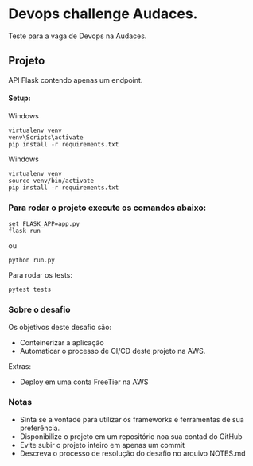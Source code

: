 # Devops challenge Audaces.

Teste para a vaga de Devops na Audaces.

## Projeto

API Flask contendo apenas um endpoint.

#### Setup:

Windows 
```
virtualenv venv
venv\Scripts\activate
pip install -r requirements.txt
```

Windows 
```
virtualenv venv
source venv/bin/activate
pip install -r requirements.txt
```

### Para rodar o projeto execute os comandos abaixo:
```
set FLASK_APP=app.py
flask run
``` 
ou 
```
python run.py
```

Para rodar os tests:
```
pytest tests
```

### Sobre o desafio

Os objetivos deste desafio são:
 * Conteinerizar a aplicação
 * Automaticar o processo de CI/CD deste projeto na AWS.
 
Extras:

* Deploy em uma conta FreeTier na AWS
    
### Notas
 * Sinta se a vontade para utilizar os frameworks e ferramentas de sua preferência.
 * Disponibilize o projeto em um repositório noa sua contad do GitHub   
 * Evite subir o projeto inteiro em apenas um commit
 * Descreva o processo de resolução do desafio no arquivo NOTES.md

   


